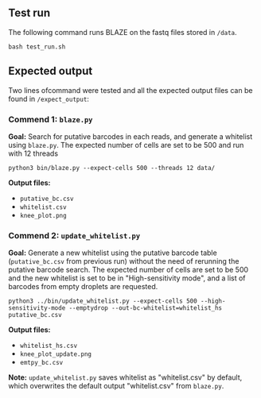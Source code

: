 ## Test run

The following command runs BLAZE on the fastq files stored in `/data`.
```
bash test_run.sh
``` 

## Expected output
Two lines ofcommand were tested and all the expected output files can be found in `/expect_output`:

### Commend 1: `blaze.py`
**Goal:**
Search for putative barcodes in each reads, and generate a whitelist using `blaze.py`. The expected number of cells are set to be 500 and run with 12 threads
   ```
   python3 bin/blaze.py --expect-cells 500 --threads 12 data/
   ```
   
**Output files:**

 * `putative_bc.csv`
 * `whitelist.csv`
 * `knee_plot.png`
   

### Commend 2: `update_whitelist.py`
**Goal:**
Generate a new whitelist using the putative barcode table (`putative_bc.csv` from previous run) without the need of rerunning the putative barcode search. The expected number of cells are set to be 500 and the new whitelist is set to be in "High-sensitivity mode", and a list of barcodes from empty droplets are requested.
   ```
   python3 ../bin/update_whitelist.py --expect-cells 500 --high-sensitivity-mode --emptydrop --out-bc-whitelist=whitelist_hs putative_bc.csv
   ```
**Output files:**

 * `whitelist_hs.csv`
 * `knee_plot_update.png`
 * `emtpy_bc.csv`

**Note:** `update_whitelist.py` saves whitelist as "whitelist.csv" by default, which overwrites the default output "whitelist.csv" from `blaze.py`.
